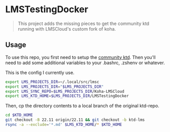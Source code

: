 # LMSTestingDocker

> This project adds the missing pieces to get the community ktd running with LMSCloud's custom fork of koha.

## Usage

To use this repo, you first need to setup the [community ktd](https://gitlab.com/koha-community/koha-testing-docker).
Then you'll need to add some additional variables to your .bashrc, .zshenv or whatever.

This is the config I currently use.

```sh
export LMS_PROJECTS_DIR=~/.local/src/lmsc
export LMS_PROJECTS_DIR="$LMS_PROJECTS_DIR"
export LMS_SYNC_REPO=$LMS_PROJECTS_DIR/Koha-LMSCloud
export LMS_KTD_HOME=$LMS_PROJECTS_DIR/LMSTestingDocker
```

Then, cp the directory contents to a local branch of the original ktd-repo.

```sh
cd $KTD_HOME
git checkout -B 22.11 origin/22.11 && git checkout -b ktd-lms
rsync -a --exclude='*.md' $LMS_KTD_HOME/* $KTD_HOME
```


